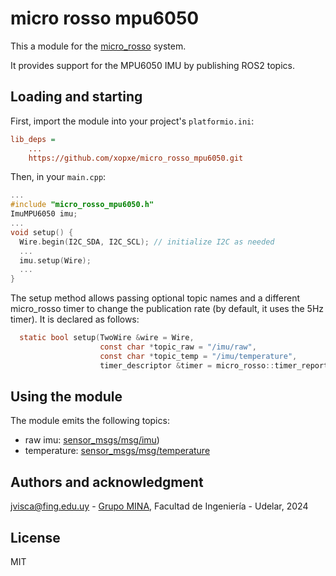 # micro rosso mpu6050

This a module for the [micro_rosso](https://github.com/xopxe/micro_rosso_platformio) system.

It provides support for the MPU6050 IMU by publishing ROS2 topics.

## Loading and starting

First, import the module into your project's `platformio.ini`:

```ini
lib_deps =
    ...
    https://github.com/xopxe/micro_rosso_mpu6050.git
```

Then, in your `main.cpp`:

```cpp
...
#include "micro_rosso_mpu6050.h"
ImuMPU6050 imu;
...
void setup() {
  Wire.begin(I2C_SDA, I2C_SCL); // initialize I2C as needed
  ...
  imu.setup(Wire);
  ...
}
```

The setup method allows passing optional topic names and a different micro_rosso timer to change the publication rate (by default, it uses the 5Hz timer). It is declared as follows:

```h
  static bool setup(TwoWire &wire = Wire,
                    const char *topic_raw = "/imu/raw",
                    const char *topic_temp = "/imu/temperature",
                    timer_descriptor &timer = micro_rosso::timer_report);
```

## Using the module

The module emits the following topics:

* raw imu: [sensor_msgs/msg/imu]([https://docs.ros2.org/foxy/api/sensor_msgs/msg/Imu.html))
* temperature: [sensor_msgs/msg/temperature](https://docs.ros2.org/foxy/api/sensor_msgs/msg/Temperature.html)

## Authors and acknowledgment

jvisca@fing.edu.uy - [Grupo MINA](https://www.fing.edu.uy/inco/grupos/mina/), Facultad de Ingeniería - Udelar, 2024

## License

MIT
